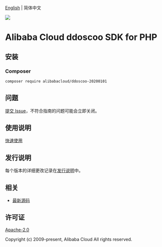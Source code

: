 [English](README.md) | 简体中文

![](https://aliyunsdk-pages.alicdn.com/icons/AlibabaCloud.svg)

# Alibaba Cloud ddoscoo SDK for PHP

## 安装

### Composer

```bash
composer require alibabacloud/ddoscoo-20200101
```

## 问题

[提交 Issue](https://github.com/aliyun/alibabacloud-php-sdk/issues/new)，不符合指南的问题可能会立即关闭。

## 使用说明

[快速使用](https://github.com/aliyun/alibabacloud-php-sdk/blob/master/docs/0-Examples-CN.md#%E5%BF%AB%E9%80%9F%E4%BD%BF%E7%94%A8)

## 发行说明

每个版本的详细更改记录在[发行说明](./ChangeLog.txt)中。

## 相关

* [最新源码](https://github.com/aliyun/alibabacloud-php-sdk/)

## 许可证

[Apache-2.0](http://www.apache.org/licenses/LICENSE-2.0)

Copyright (c) 2009-present, Alibaba Cloud All rights reserved.
